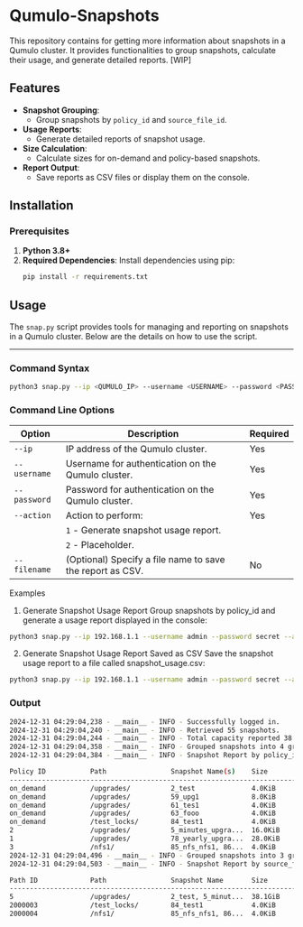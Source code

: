 # Qumulo-Snapshots
This repository contains for getting more information about snapshots in a Qumulo cluster. It provides functionalities to group snapshots, calculate their usage, and generate detailed reports. [WIP]



## Features

- **Snapshot Grouping**:
  - Group snapshots by `policy_id` and `source_file_id`.
- **Usage Reports**:
  - Generate detailed reports of snapshot usage.
- **Size Calculation**:
  - Calculate sizes for on-demand and policy-based snapshots.
- **Report Output**:
  - Save reports as CSV files or display them on the console.

## Installation

### Prerequisites

1. **Python 3.8+**
2. **Required Dependencies**:
   Install dependencies using pip:
   ```bash
   pip install -r requirements.txt

## Usage

The `snap.py` script provides tools for managing and reporting on snapshots in a Qumulo cluster. Below are the details on how to use the script.

---

### Command Syntax

```bash
python3 snap.py --ip <QUMULO_IP> --username <USERNAME> --password <PASSWORD> --action <ACTION> [--filename <FILE_NAME>]
```
### Command Line Options

| Option       | Description                                                   | Required |
|--------------|---------------------------------------------------------------|----------|
| `--ip`       | IP address of the Qumulo cluster.                             | Yes      |
| `--username` | Username for authentication on the Qumulo cluster.            | Yes      |
| `--password` | Password for authentication on the Qumulo cluster.            | Yes      |
| `--action`   | Action to perform:                                            | Yes      |
|              | `1` - Generate snapshot usage report.                         |          |
|              | `2` - Placeholder.                                            |          |
| `--filename` | (Optional) Specify a file name to save the report as CSV.      | No       |

Examples
1. Generate Snapshot Usage Report
Group snapshots by policy_id and generate a usage report displayed in the console:

```bash
python3 snap.py --ip 192.168.1.1 --username admin --password secret --action 1
```

2. Generate Snapshot Usage Report Saved as CSV
Save the snapshot usage report to a file called snapshot_usage.csv:

```bash
python3 snap.py --ip 192.168.1.1 --username admin --password secret --action 1 --filename snapshot_usage.csv
```
### Output 
```bash
2024-12-31 04:29:04,238 - __main__ - INFO - Successfully logged in.
2024-12-31 04:29:04,240 - __main__ - INFO - Retrieved 55 snapshots.
2024-12-31 04:29:04,244 - __main__ - INFO - Total capacity reported 38.1GiB
2024-12-31 04:29:04,358 - __main__ - INFO - Grouped snapshots into 4 groups based on policy_id.
2024-12-31 04:29:04,384 - __main__ - INFO - Snapshot Report by policy_id: 

Policy ID           Path                Snapshot Name(s)    Size                Snapshot ID(s)      Expiration Dates    
----------------------------------------------------------------------------------------------------
on_demand           /upgrades/          2_test              4.0KiB              2                   N/A                 
on_demand           /upgrades/          59_upg1             8.0KiB              59                  N/A                 
on_demand           /upgrades/          61_tes1             4.0KiB              61                  N/A                 
on_demand           /upgrades/          63_fooo             4.0KiB              63                  N/A                 
on_demand           /test_locks/        84_test1            4.0KiB              84                  N/A                 
2                   /upgrades/          5_minutes_upgra...  16.0KiB             5, 6, 7, 8, 9, ...                      
1                   /upgrades/          78_yearly_upgra...  28.0KiB             78, 79, 80, 81,...  2025-01-01          
3                   /nfs1/              85_nfs_nfs1, 86...  4.0KiB              85, 86                                  
2024-12-31 04:29:04,496 - __main__ - INFO - Grouped snapshots into 3 groups based on source_file_id.
2024-12-31 04:29:04,503 - __main__ - INFO - Snapshot Report by source_file_id: 

Path ID             Path                Snapshot Name       Size                Snapshot ID(s)      
----------------------------------------------------------------------------------------------------
5                   /upgrades/          2_test, 5_minut...  38.1GiB             2, 5, 6, 7, 8, ...                      
2000003             /test_locks/        84_test1            4.0KiB              84                                      
2000004             /nfs1/              85_nfs_nfs1, 86...  4.0KiB              85, 86                  
```
